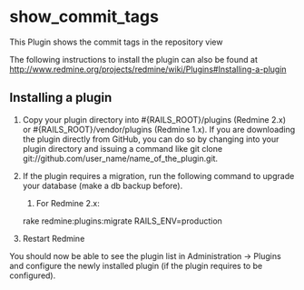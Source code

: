 # show_commit_tags

This Plugin shows the commit tags in the repository view

The following instructions to install the plugin can also be found at http://www.redmine.org/projects/redmine/wiki/Plugins#Installing-a-plugin

## Installing a plugin

1. Copy your plugin directory into #{RAILS_ROOT}/plugins (Redmine 2.x) or #{RAILS_ROOT}/vendor/plugins (Redmine 1.x). If you are downloading the plugin directly from GitHub, you can do so by changing into your plugin directory and issuing a command like git clone git://github.com/user_name/name_of_the_plugin.git.

1. If the plugin requires a migration, run the following command to upgrade your database (make a db backup before).

    1. For Redmine 2.x:

      rake redmine:plugins:migrate RAILS_ENV=production

1. Restart Redmine

You should now be able to see the plugin list in Administration -> Plugins and configure the newly installed plugin (if the plugin requires to be configured).
